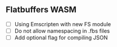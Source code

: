 ## Flatbuffers WASM

- [ ] Using Emscripten with new FS module
- [ ] Do not allow namespacing in .fbs files
- [ ] Add optional flag for compiling JSON